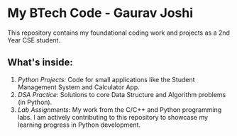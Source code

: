# My BTech Code - Gaurav Joshi
This repository contains my foundational coding work and projects as a 2nd Year CSE student.
## What's inside:

1.  *Python Projects:* Code for small applications like the Student Management System and Calculator App.
2.  *DSA Practice:* Solutions to core Data Structure and Algorithm problems (in Python).
3.  *Lab Assignments:* My work from the C/C++ and Python programming labs.
I am actively contributing to this repository to showcase my learning progress in Python development.
